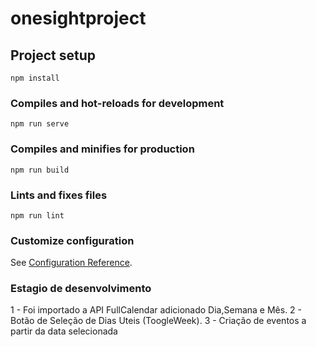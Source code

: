# onesightproject

## Project setup
```
npm install
```

### Compiles and hot-reloads for development
```
npm run serve
```

### Compiles and minifies for production
```
npm run build
```

### Lints and fixes files
```
npm run lint
```

### Customize configuration
See [Configuration Reference](https://cli.vuejs.org/config/).

### Estagio de desenvolvimento

1 - Foi importado a API FullCalendar adicionado Dia,Semana e Mês.
2 - Botão de Seleção de Dias Uteis (ToogleWeek).
3 - Criação de eventos a partir da data selecionada
